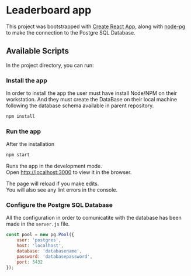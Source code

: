 # Leaderboard app

This project was bootstrapped with [Create React App](https://github.com/facebook/create-react-app), along with [node-pg](https://node-postgres.com/) to make the connection to the Postgre SQL Database.

## Available Scripts

In the project directory, you can run:

### Install the app

In order to install the app the user must have install Node/NPM on their workstation. And they must create the DataBase on their local machine following the database schema available in parent repository.

```bash
npm install
```

### Run the app

After the installation

```bash
npm start
```

Runs the app in the development mode.<br />
Open [http://localhost:3000](http://localhost:3000) to view it in the browser.

The page will reload if you make edits.<br />
You will also see any lint errors in the console.

### Configure the Postgre SQL Database

All the configuration in order to comunicatite with the database has been made in the `server.js` file.

```JavaScript
const pool = new pg.Pool({
    user: 'postgres',
    host: 'localhost',
    database: 'databasename',
    password: 'databasepassword',
    port: 5432
});
```
